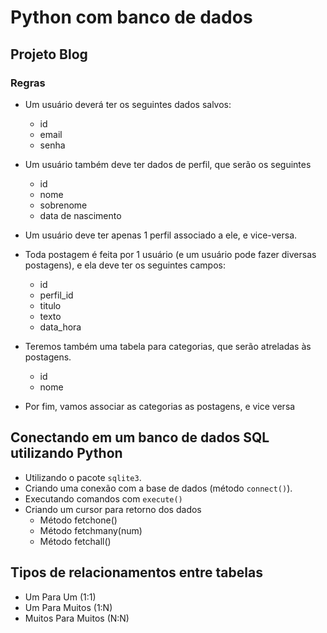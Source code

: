 # Python com banco de dados

## Projeto Blog

### Regras
* Um usuário deverá ter os seguintes dados salvos:
    * id
    * email
    * senha

* Um usuário também deve ter dados de perfil, que serão os seguintes
    * id
    * nome
    * sobrenome
    * data de nascimento

* Um usuário deve ter apenas 1 perfil associado a ele, e vice-versa.

* Toda postagem é feita por 1 usuário (e um usuário pode fazer diversas postagens), e ela deve ter os seguintes campos:
    * id
    * perfil_id
    * titulo
    * texto
    * data_hora

* Teremos também uma tabela para categorias, que serão atreladas às postagens.
    * id
    * nome

* Por fim, vamos associar as categorias as postagens, e vice versa


## Conectando em um banco de dados SQL utilizando Python
* Utilizando o pacote `sqlite3`.
* Criando uma conexão com a base de dados (método `connect()`).
* Executando comandos com `execute()`
* Criando um cursor para retorno dos dados
    * Método fetchone()
    * Método fetchmany(num)
    * Método fetchall()

## Tipos de relacionamentos entre tabelas
* Um Para Um (1:1)
* Um Para Muitos (1:N)
* Muitos Para Muitos (N:N)
